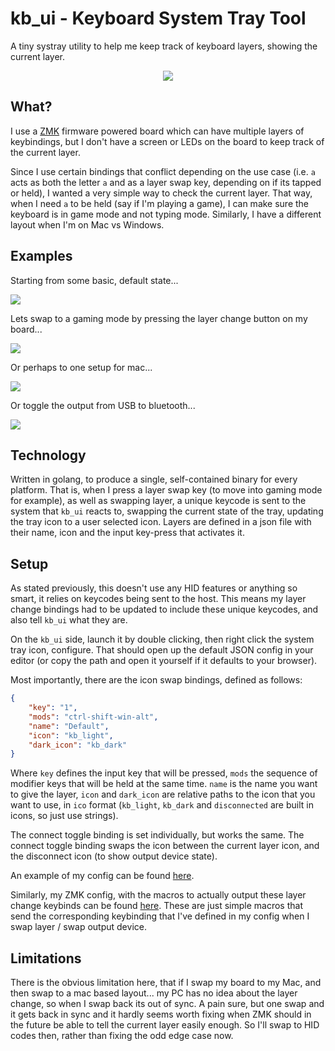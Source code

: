 # kb_ui - Keyboard System Tray Tool

A tiny systray utility to help me keep track of keyboard layers, showing the current layer.

<p align="center">
  <img src="https://user-images.githubusercontent.com/10038688/162264281-c1dbca2d-025b-4091-bdd8-d931679aafe8.PNG">
</p>

## What?

I use a [ZMK](https://zmk.dev) firmware powered board which can have multiple layers of
keybindings, but I don't have a screen or LEDs on the board to keep track of the current
layer.

Since I use certain bindings that conflict depending on the use case (i.e. `a` acts as
both the letter `a` and as a layer swap key, depending on if its tapped or held), I wanted
a very simple way to check the current layer. That way, when I need `a` to be held (say if
I'm playing a game), I can make sure the keyboard is in game mode and not typing mode.
Similarly, I have a different layout when I'm on Mac vs Windows.

## Examples

Starting from some basic, default state...

<img src="https://user-images.githubusercontent.com/10038688/162264281-c1dbca2d-025b-4091-bdd8-d931679aafe8.PNG">

Lets swap to a gaming mode by pressing the layer change button on my board...

<img src="https://user-images.githubusercontent.com/10038688/162264282-ffb7d41c-5a48-4ae0-b8d9-5a15b53cef58.PNG">

Or perhaps to one setup for mac...

<img src="https://user-images.githubusercontent.com/10038688/162264284-48982bcd-5d9d-4797-8be6-2792a991e452.PNG">

Or toggle the output from USB to bluetooth...

<img src="https://user-images.githubusercontent.com/10038688/162264280-ab094c1a-7524-4c77-91b4-4bd54303fb07.PNG">


## Technology

Written in golang, to produce a single, self-contained binary for every platform. That
is, when I press a layer swap key (to move into gaming mode for example), as well as
swapping layer, a unique keycode is sent to the system that `kb_ui` reacts to, swapping
the current state of the tray, updating the tray icon to a user selected icon.
Layers are defined in a json file with their name, icon and the input key-press
that activates it.

## Setup

As stated previously, this doesn't use any HID features or anything so smart, it
relies on keycodes being sent to the host. This means my layer change bindings
had to be updated to include these unique keycodes, and also tell `kb_ui` what they
are.

On the `kb_ui` side, launch it by double clicking, then right click the system tray
icon, configure. That should open up the default JSON config in your editor (or copy
the path and open it yourself if it defaults to your browser).

Most importantly, there are the icon swap bindings, defined as follows:

```json
{
    "key": "1",
    "mods": "ctrl-shift-win-alt",
    "name": "Default",
    "icon": "kb_light",
    "dark_icon": "kb_dark"
}
```

Where `key` defines the input key that will be pressed, `mods` the sequence of
modifier keys that will be held at the same time. `name` is the name you want to
give the layer, `icon` and `dark_icon` are relative paths to the icon that you
want to use, in `ico` format (`kb_light`, `kb_dark` and `disconnected` are built
in icons, so just use strings).

The connect toggle binding is set individually, but works the same.
The connect toggle binding swaps the icon between the current layer icon, and
the disconnect icon (to show output device state).

An example of my config can be found
[here](https://github.com/CrossR/dotfiles/tree/master/kb_ui/.config/kb_ui).

Similarly, my ZMK config, with the macros to actually output these layer change
keybinds can be found
[here](https://github.com/CrossR/zmk_config/blob/master/config/sofle.keymap).
These are just simple macros that send the corresponding keybinding that I've
defined in my config when I swap layer / swap output device.

## Limitations

There is the obvious limitation here, that if I swap my board to my Mac, and
then swap to a mac based layout... my PC has no idea about the layer change, so
when I swap back its out of sync. A pain sure, but one swap and it gets back in
sync and it hardly seems worth fixing when ZMK should in the future be able to
tell the current layer easily enough. So I'll swap to HID codes then, rather
than fixing the odd edge case now.
